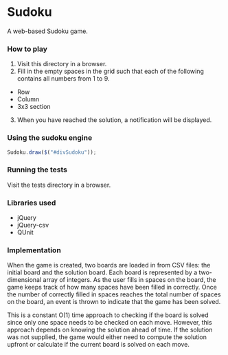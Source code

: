 Sudoku
======

A web-based Sudoku game.

### How to play
1. Visit this directory in a browser.
2. Fill in the empty spaces in the grid such that each of the following contains all numbers from 1 to 9.
  * Row
  * Column
  * 3x3 section
3. When you have reached the solution, a notification will be displayed.

### Using the sudoku engine
```js
Sudoku.draw($("#divSudoku"));
```

### Running the tests
Visit the tests directory in a browser.

### Libraries used
* jQuery
* jQuery-csv
* QUnit

### Implementation
When the game is created, two boards are loaded in from CSV files: the initial board and the solution board. Each board is represented by a two-dimensional array of integers. As the user fills in spaces on the board, the game keeps track of how many spaces have been filled in correctly. Once the number of correctly filled in spaces reaches the total number of spaces on the board, an event is thrown to indicate that the game has been solved.

This is a constant O(1) time approach to checking if the board is solved since only one space needs to be checked on each move. However, this approach depends on knowing the solution ahead of time. If the solution was not supplied, the game would either need to compute the solution upfront or calculate if the current board is solved on each move.
